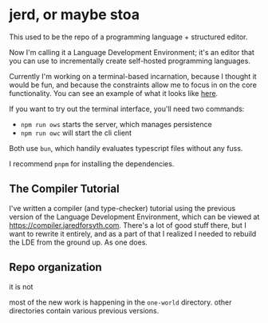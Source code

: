 
# jerd, or maybe stoa

This used to be the repo of a programming language + structured editor.

Now I'm calling it a Language Development Environment; it's an editor that you can use to incrementally create self-hosted programming languages.

Currently I'm working on a terminal-based incarnation, because I thought it would be fun, and because the constraints allow me to focus in on the core functionality. You can see an example of what it looks like [here](https://x.com/jaredforsyth/status/1831887867712565312).

If you want to try out the terminal interface, you'll need two commands:
- `npm run ows` starts the server, which manages persistence
- `npm run owc` will start the cli client

Both use `bun`, which handily evaluates typescript files without any fuss.

I recommend `pnpm` for installing the dependencies.

## The Compiler Tutorial

I've written a compiler (and type-checker) tutorial using the previous version of the Language Development Environment, which can be viewed at https://compiler.jaredforsyth.com. There's a lot of good stuff there, but I want to rewrite it entirely, and as a part of that I realized I needed to rebuild the LDE from the ground up. As one does.

## Repo organization
it is not

most of the new work is happening in the `one-world` directory.
other directories contain various previous versions.
